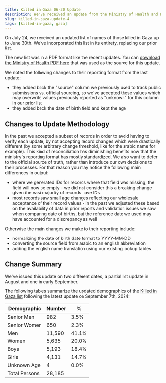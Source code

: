 ```yaml
---
title: Killed in Gaza 06-30 Update
description: We've received an update from the Ministry of Health and merged those changes with our existing list.
slug: killed-in-gaza-update-4
tags: [killed-in-gaza, gaza]
---
```


On July 24, we received an updated list of names of those killed in Gaza up to June 30th. We've incorporated this list in its entirety, replacing our prior list.

The new list was in a PDF format like the recent updates. You can <a href="/sources/20240630gaza.pdf">download the Ministry of Health PDF here</a> that was used as the source for this update.

We noted the following changes to their reporting format from the last update:

- they added back the "source" column we previously used to track public submissions vs. official sourcing, so we've accepted these values which may overwrite values previously reported as "unknown" for this column in our prior list
- they added back the date of birth field and kept the age

## Changes to Update Methodology

In the past we accepted a subset of records in order to avoid having to verify each update, by not accepting record changes which were drastically different (by some arbitrary change threshold, like for the arabic name for example). This kind of reconciliation has diminishing benefits now that the ministry's reporting format has mostly standardized. We also want to defer to the official source of truth, rather than introduce our own decisions to their processes. For that reason you may notice the following main differences in output:

- where we generated IDs for records where that field was missing, the field will now be empty - we did not consider this a breaking change given the vast majority of records have IDs
- most records saw small age changes reflecting our wholesale acceptance of their record values - in the past we adjusted these based on the availability of data in prior reports and validation issues we saw when comparing date of births, but the reference date we used may have accounted for a discrepancy as well

Otherwise the main changes we make to their reporting include:

- normalizing the date of birth date format to YYYY-MM-DD
- converting the source field from arabic to an english abbreviation
- adding the english name translation using our existing lookup tables

## Change Summary

We've issued this update on two different dates, a partial list update in August and one in early September.

The following tables summarize the updated demographics of the [Killed in Gaza list](/docs/killed-in-gaza) following the latest update on September 7th, 2024:

| Demographic   | Number | %     |
| ------------- | ------ | ----- |
| Senior Men    | 982    | 3.5%  |
| Senior Women  | 650    | 2.3%  |
| Men           | 11,590 | 41.1% |
| Women         | 5,635  | 20.0% |
| Boys          | 5,193  | 18.4% |
| Girls         | 4,131  | 14.7% |
| Unknown Age   | 4      | 0.0%  |
| Total Persons | 28,185 |       |
